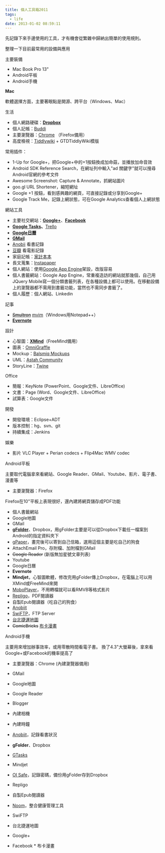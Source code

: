 ```yaml
---
title: 個人工具箱2011
tags:
  - life
date: 2013-01-02 08:59:11
---
```


先記錄下來手邊使用的工具，才有機會從繁雜中歸納出簡單的使用規則。

整理一下目前最常用的設備與應用

主要裝備
* Mac Book Pro 13"
* Android平板
* Android手機

**Mac**

軟體選擇方面，主要著眼點是開源、跨平台（Windows、Mac）

生活

* 個人網路硬碟：**[Dropbox](http://www.dropbox.com/)**
* 個人記帳：[Buddi](http://buddi.digitalcave.ca/)
* 主要瀏覽器：[Chrome](http://www.google.com/chrome) （Firefox備用）
* 高度檢視：[Tiddlywiki](http://www.tiddlywiki.com/) + GTDTiddlyWiki模版

常用插件：

* 1-Up for Google+，把Google+中的+1按鈕換成加命菇，並播放加命音效
* Android SDK Reference Search，在網址列中輸入"ad 關鍵字"就可以搜尋Android官網的參考文件
* Awesome Screenshot: Capture &amp; Annotate，抓網站圖片
* goo.gl URL Shortener，縮短網址
* Google +1 按鈕，看到感興趣的網頁，可直接記錄或分享到Google+
* Google Track Me，記錄上網狀態，可在Google Analytics查看個人上網狀態

網站工具

* 主要社交網站：**[Google+](http://gplus.to/gasolin)**、**[Facebook](http://www.facebook.com/)**
* **[Google Tasks](https://mail.google.com/tasks/canvas?pli=1)、**[Trello](http://trello.com/)
* **[Google日曆](http://www.google.com/calendar)**
* **[GMail](http://mail.google.com/)**
* [Anobii](http://www.anobii.com/) 看書記錄
* [豆瓣](http://www.douban.com/) 看電影記錄
* 家庭記帳：[家計本本](https://docs.google.com/previewtemplate?id=0AvP15xt5RG5edEpqSnlBZll3dldyX2lYY0o3X0lmenc&amp;mode=public)
* 長文蒐集：[Instapaper](http://www.instapaper.com/)
* 個人網站：使用[Google App Engine](http://code.google.com/intl/en/appengine/)架設，改版容易
* 個人書籤網站：Google App Engine，常重複造訪的網站就那幾個，自己用JQuery Mobile寫一個分類書籤列表，在各種設備上都可以使用。在移動設備上的瀏覽器都不需用到書籤功能，當然也不需同步書籤了。
* 個人履歷：個人網站、Linkedin

記事

* [<strike>Smultron</strike>](http://sourceforge.net/projects/smultron/)&nbsp;[mvim](https://github.com/b4winckler/macvim/downloads)（Windows用Notepad++）
* **[Evernote](http://www.evernote.com/)**

設計

* 心智圖：**[XMind](http://www.xmind.net/)**（FreeMind備用）
* 圖表：[OmniGraffle](http://www.omnigroup.com/applications/omnigraffle)
* Mockup：[Balsmiq Mockups](http://www.balsamiq.com/products/mockups)
* UML：[Astah Community](http://astah.net/editions/community)
* StoryLine：[Twine](http://gimcrackd.com/etc/src/)

Office

* 簡報：KeyNote (PowerPoint、Google文件、LibreOffice)
* 文書：Page (Word、Google文件、LibreOffice)
* 試算表：Google文件

開發

* 開發環境：Eclipse+ADT
* 版本控制：hg、svn、git
* 持續集成：Jenkins

娛樂

* 影片 VLC Player + Perian codecs + Flip4Mac WMV codec

Android平板

主要取代電腦拿來看網站、Google Reader、GMail、Youtube、影片、電子書、漫畫等

* 主要瀏覽器：Firefox

Firefox在10"平板上表現很好，還內建將網頁儲存成PDF功能

* 個人書籤網站
* Google地圖
* GMail
* **[gFolder](https://market.android.com/details?id=tw.idv.gasolin.android.gfolder)**、Dropbox，用gFolder主要是可以從Dropbox下載任一檔案到Android的指定資料夾下
* [gPaper](https://market.android.com/details?id=tw.idv.gasolin.android.gpaper)，畫完後可以寄到自己信箱，選用這個主要是吃自己的狗食
* AttachEmail Pro，存附檔、加附檔到GMail
* <strike>Google Reader</strike> (新版無加星號文章列表)
* Youtube
* Google日曆
* **Evernote**
* **Mindjet**，心智圖軟體，修改完用gFolder傳上Dropbox，在電腦上可以用XMind或FreeMind來開
* [MoboPlayer](https://market.android.com/details?id=com.clov4r.android.nil)，不用轉檔就可以看RMVB等格式影片
* [Repligo](https://market.android.com/details?id=com.cerience.reader.app)，PDF閱讀器
* 自製Epub閱讀器（吃自己的狗食）
* [Anobiit](https://market.android.com/details?id=com.gasolin.android.anobiit)
* [SwiFTP](https://market.android.com/details?id=org.swiftp)，FTP Server
* [台北捷運地圖](https://market.android.com/details?id=com.gasolin.android.metro.taipei)
* <strike>ComicBricks</strike>&nbsp;[布卡漫畫](https://play.google.com/store/apps/details?id=cn.ibuka.hw.ui)

Android手機

主要用來增加辦事效率，或用零散時間看電子書。
換了4.3"大螢幕後，拿來看Google+或Facebook的機率提高了

* 主要瀏覽器：Chrome (內建瀏覽器備用)

* GMail
* Google地圖
* Google Reader
* Blogger
* 內建相機
* 內建時鐘
* [Anobiit](https://market.android.com/details?id=com.gasolin.android.anobiit)，記錄看書狀況
* **gFolder**、Dropbox
* [GTasks](https://market.android.com/details?id=org.dayup.gtask)
* Mindjet
* [OI Safe](https://market.android.com/details?id=org.openintents.safe)，記錄密碼，備份用gFolder存到Dropbox
* Repligo
* 自製Epub閱讀器
* [Noom](https://market.android.com/details?id=com.wsl.noom)，整合健康管理工具
* SwiFTP
* 台北捷運地圖
* Google+
* Facebook
*&nbsp;布卡漫畫